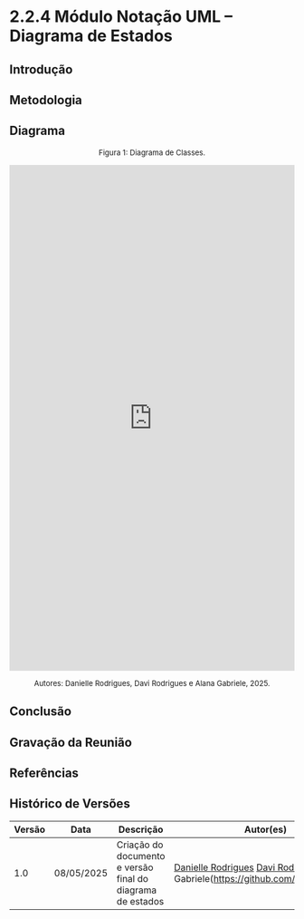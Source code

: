 # 2.2.4 Módulo Notação UML – Diagrama de Estados

## Introdução

## Metodologia


## Diagrama

<font size="2"><p style="text-align: center">Figura 1: Diagrama de Classes.</p></font>

<iframe frameborder="0" style="width:100%;height:893px;" src="https://viewer.diagrams.net/?tags=%7B%7D&lightbox=1&highlight=light-dark(#0000FF,#D2F9FF)&edit=_blank&layers=1&nav=1&title=Diagrama%20de%20Estados.drawio&transparent=1&dark=auto#Uhttps%3A%2F%2Fdrive.google.com%2Fuc%3Fid%3D1B4Ze2donNmuMq78dvx4slDxP8gRLty07%26export%3Ddownload" allowtransparency="true"></iframe>

<font size="2"><p style="text-align: center">Autores: Danielle Rodrigues, Davi Rodrigues e Alana Gabriele, 2025.</p></font>

## Conclusão

## Gravação da Reunião

## Referências

## Histórico de Versões

| Versão | Data       | Descrição                                                                            | Autor(es)       | Revisor(es)       |
| ------ | ---------- | ------------------------------------------------------------------------------------ | --------------- | ----------------- |
| 1.0    | 08/05/2025 | Criação do documento e versão final do diagrama de estados                           | [Danielle Rodrigues](https://github.com/Danizelle) [Davi Rodrigues](https://github.com/DaviRogs) e Alana Gabriele(https://github.com/Alanagabriele) | ### Preencher ### |